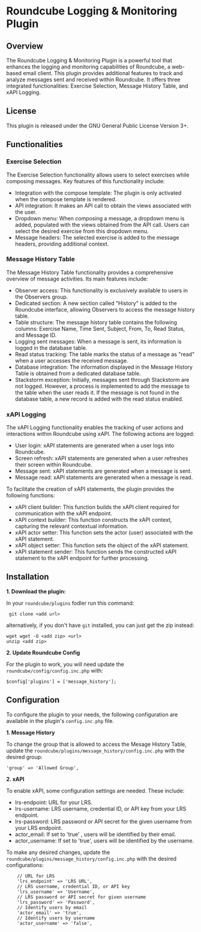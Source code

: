 # Roundcube Logging & Monitoring Plugin
## Overview
The Roundcube Logging & Monitoring Plugin is a powerful tool that enhances the logging and monitoring capabilities of Roundcube, a web-based email client. This plugin provides additional features to track and analyze messages sent and received within Roundcube. It offers three integrated functionalities: Exercise Selection, Message History Table, and xAPI Logging.

## License 
This plugin is released under the GNU General Public License Version 3+.

## Functionalities

### Exercise Selection
The Exercise Selection functionality allows users to select exercises while composing messages. Key features of this functionality include:

- Integration with the compose template: The plugin is only activated when the compose template is rendered. 
- API integration: It makes an API call to obtain the views associated with the user.
- Dropdown menu: When composing a message, a dropdown menu is added, populated with the views obtained from the API call. Users can select the desired exercise from this dropdown menu.
- Message headers: The selected exercise is added to the message headers, providing additional context.

### Message History Table
The Message History Table functionality provides a comprehensive overview of message activities. Its main features include:

- Observer access: This functionality is exclusively available to users in the Observers group.
- Dedicated section: A new section called "History" is added to the Roundcube interface, allowing Observers to access the message history table.
- Table structure: The message history table contains the following columns: Exercise Name, Time Sent, Subject, From, To, Read Status, and Message ID.
- Logging sent messages: When a message is sent, its information is logged in the database table.
- Read status tracking: The table marks the status of a message as "read" when a user accesses the received message.
- Database integration: The information displayed in the Message History Table is obtained from a dedicated database table.
- Stackstorm exception: Initially, messages sent through Stackstorm are not logged. However, a process is implemented to add the message to the table when the user reads it. If the message is not found in the database table, a new record is added with the read status enabled.

### xAPI Logging
The xAPI Logging functionality enables the tracking of user actions and interactions within Roundcube using xAPI. The following actions are logged:

- User login: xAPI statements are generated when a user logs into Roundcube.
- Screen refresh: xAPI statements are generated when a user refreshes their screen within Roundcube.
- Message sent: xAPI statements are generated when a message is sent.
- Message read: xAPI statements are generated when a message is read.

To facilitate the creation of xAPI statements, the plugin provides the following functions:

- xAPI client builder: This function builds the xAPI client required for communication with the xAPI endpoint.
- xAPI context builder: This function constructs the xAPI context, capturing the relevant contextual information.
- xAPI actor setter: This function sets the actor (user) associated with the xAPI statement.
- xAPI object setter: This function sets the object of the xAPI statement.
- xAPI statement sender: This function sends the constructed xAPI statement to the xAPI endpoint for further processing.

## Installation

**1. Download the plugin:**

In your ```roundcube/plugins``` fodler run this command:

``` git clone <add url>```

alternatively, if you don't have ```git``` installed, you can just get the zip instead:

``` 
wget wget -O <add zip> <url>
unzip <add zip>
```

**2. Update Roundcube Config**

For the plugin to work, you will need update the ```roundcube/config/config.inc.php``` with:

```$config['plugins'] = ['message_history'];```

## Configuration

To configure the plugin to your needs, the following configuration are available in the plugin's ```config.inc.php``` file. 

**1. Message History**

To change the group that is allowed to access the Mesage History Table, update the ```roundcube/plugins/message_history/config.inc.php``` with the desired group:

```'group' => 'Allowed Group', ```

**2. xAPI**

To enable xAPI, some configuration settings are needed. These include:

-   lrs-endpoint: URL for your LRS.
-   lrs-username: LRS username, credential ID, or API key from your LRS endpoint.
-   lrs-password: LRS password or API secret for the given username from your LRS endpoint.
-   actor_email: If set to 'true' , users will be identified by their email.
-   actor_username: If set to 'true', users will be identified by the username.

To make any desired changes, update the ```roundcube/plugins/message_history/config.inc.php``` with the desired configurations:

```
    // URL for LRS
    'lrs_endpoint' => 'LRS URL',
    // LRS username, credential ID, or API key
    'lrs_username' => 'Username',
    // LRS password or API secret for given username
    'lrs_password' => 'Password',
    // Identify users by email
    'actor_email' => 'true',
    // Identify users by username
    'actor_username' => 'false',
```



